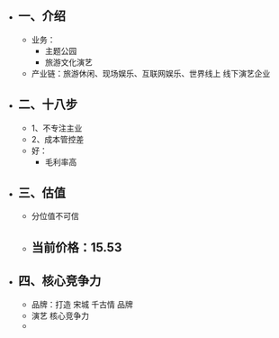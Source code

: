 - ## 一、介绍
	- 业务：
		- 主题公园
		- 旅游文化演艺
	- 产业链：旅游休闲、现场娱乐、互联网娱乐、世界线上 线下演艺企业
- ## 二、十八步
	- 1、不专注主业
	- 2、成本管控差
	- 好：
		- 毛利率高
- ## 三、估值
	- 分位值不可信
	- 当前价格：15.53
		-
- ## 四、核心竞争力
	- 品牌：打造 宋城 千古情 品牌
	- 演艺 核心竞争力
	-